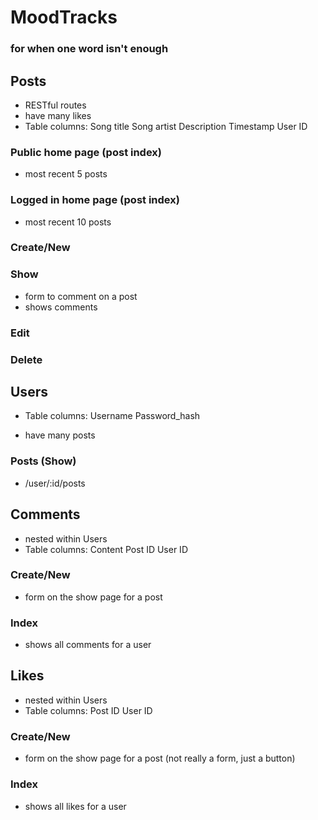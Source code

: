 # MoodTracks
### for when one word isn't enough

## Posts
- RESTful routes
- have many likes
- Table columns: 
	Song title
	Song artist
	Description
	Timestamp
	User ID

### Public home page (post index)
- most recent 5 posts

### Logged in home page (post index)
- most recent 10 posts

### Create/New

### Show
- form to comment on a post
- shows comments

### Edit

### Delete


## Users
- Table columns:
	Username
	Password_hash

- have many posts

### Posts (Show)
- /user/:id/posts


## Comments
- nested within Users
- Table columns:
	Content
	Post ID
	User ID

### Create/New
- form on the show page for a post

### Index
- shows all comments for a user


## Likes
- nested within Users
- Table columns:
	Post ID
	User ID

### Create/New
- form on the show page for a post (not really a form, just a button)

### Index
- shows all likes for a user
	





